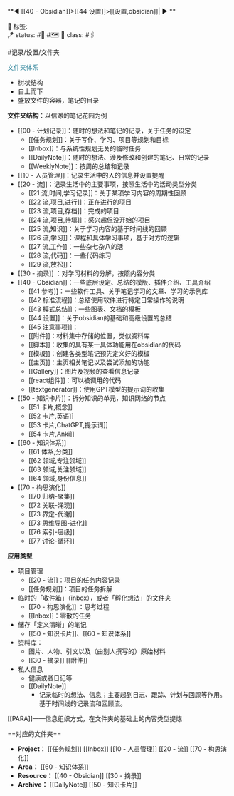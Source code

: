 **◀️ [[40 - Obsidian]]>[[44 设置]]>[[设置,obsidian]]| ▶️ **

🧩 标签:  
🪁 status: #🎄 #🗺️ 
🎏 class: #🖇️

#记录/设置/文件夹 <br>

<font color="#31859b">文件夹体系</font>
- 树状结构  
- 自上而下
- 盛放文件的容器，笔记的目录

**文件夹结构**：以信渺的笔记花园为例
- [[00 - 计划记录]]：随时的想法和笔记的记录，关于任务的设定
	- [[任务规划]]：关于写作、学习、项目等规划和目标
	- [[Inbox]]：与系统性规划无关的临时任务
	- [[DailyNote]]：随时的想法、涉及修改和创建的笔记、日常的记录
	- [[WeeklyNote]]：按周的总结和记录
- [[10 - 人员管理]]：记录生活中的人的信息并设置提醒
- [[20 - 流]]：记录生活中的主要事项，按照生活中的活动类型分类
	- [[21 流,时间,学习记录]]：关于某项学习内容的周期性回顾
	- [[22 流,项目,进行]]：正在进行的项目
	- [[23 流,项目,存档]]：完成的项目
	- [[24 流,项目,待填]]：感兴趣但没开始的项目
	- [[25 流,知识]]：关于学习内容的基于时间线的回顾
	- [[26 流,学习]]：课程和具体学习事项，基于对方的逻辑
	- [[27 流,工作]]：一些杂七杂八的活
	- [[28 流,代码]]：一些代码练习
	- [[29 流,放松]]：
- [[30 - 摘录]] ：对学习材料的分解，按照内容分类
- [[40 - Obsidian]]：一些底层设定、总结的模版、插件介绍、工具介绍
	- [[41 参考]]：一些软件工具、关于笔记学习的文章、学习的示例库
	- [[42 标准流程]]：总结使用软件进行特定日常操作的说明
	- [[43 模式总结]]：一些图表、文档的模板
	- [[44 设置]]：关于obsidian的基础和高级设置的总结
	- [[45 注意事项]]： 
	- [[附件]]：材料集中存储的位置，类似资料库
	- [[脚本]]：收集的具有某一具体功能用在obsidian的代码
	- [[模板]]：创建各类型笔记预先定义好的模板
	- [[主页]]：主页相关笔记以及尝试添加的功能
	- [[Gallery]]：图片及视频的查看信息记录
	- [[react组件]]：可以被调用的代码
	- [[textgenerator]]：使用GPT模型的提示词的收集
- [[50 - 知识卡片]]：拆分知识的单元，知识网络的节点 
	- [[51 卡片,概念]]
	- [[52 卡片,英语]]
	- [[53 卡片,ChatGPT,提示词]]
	- [[54 卡片,Anki]]
- [[60 - 知识体系]]
	- [[61 体系,分类]]
	- [[62 领域,专注领域]]
	- [[63 领域,关注领域]]
	- [[64 领域,身份信息]]
- [[70 - 构思演化]]
	- [[70 归纳-聚集]]
	- [[72 关联-涌现]]
	- [[73 界定-代谢]]
	- [[73 思维导图-进化]]
	- [[76 索引-层级]]
	- [[77 讨论-循环]]

**应用类型**
- 项目管理
	- [[20 - 流]]：项目的任务内容记录
	- [[任务规划]]：项目的任务拆解
- 临时的「收件箱」（inbox），或者「孵化想法」的文件夹
	- [[70 - 构思演化]] ：思考过程
	- [[Inbox]]：零散的任务
- 储存「定义清晰」的笔记
	- [[50 - 知识卡片]]、[[60 - 知识体系]]
- 资料库：
	- 图片、人物、引文以及（由别人撰写的）原始材料
	- [[30 - 摘录]] [[附件]]
- 私人信息
	- 健康或者日记等
	- [[DailyNote]]
		- 记录临时的想法、信息；主要起到日志、跟踪、计划与回顾等作用。基于时间线的记录流和回顾流。

[[PARA]]——信息组织方式，在文件夹的基础上的内容类型提炼

==对应的文件夹==
- **Project：** [[任务规划]] [[Inbox]] [[10 - 人员管理]] [[20 - 流]] [[70 - 构思演化]]
- **Area：** [[60 - 知识体系]]
- **Resource：** [[40 - Obsidian]] [[30 - 摘录]] 
- **Archive：** [[DailyNote]] [[50 - 知识卡片]]
